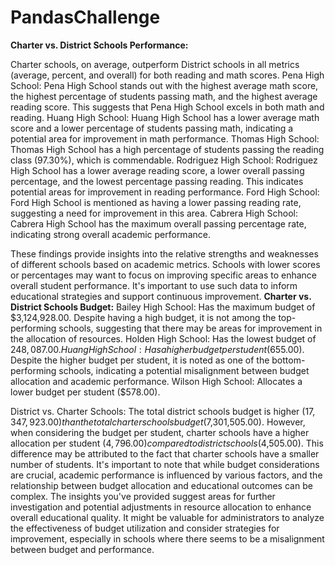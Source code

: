 # PandasChallenge
**Charter vs. District Schools Performance:**

Charter schools, on average, outperform District schools in all metrics (average, percent, and overall) for both reading and math scores.
Pena High School:
Pena High School stands out with the highest average math score, the highest percentage of students passing math, and the highest average reading score. This suggests that Pena High School excels in both math and reading.
Huang High School:
Huang High School has a lower average math score and a lower percentage of students passing math, indicating a potential area for improvement in math performance.
Thomas High School:
Thomas High School has a high percentage of students passing the reading class (97.30%), which is commendable.
Rodriguez High School:
Rodriguez High School has a lower average reading score, a lower overall passing percentage, and the lowest percentage passing reading. This indicates potential areas for improvement in reading performance.
Ford High School:
Ford High School is mentioned as having a lower passing reading rate, suggesting a need for improvement in this area.
Cabrera High School:
Cabrera High School has the maximum overall passing percentage rate, indicating strong overall academic performance.

These findings provide insights into the relative strengths and weaknesses of different schools based on academic metrics. Schools with lower scores or percentages may want to focus on improving specific areas to enhance overall student performance. It's important to use such data to inform educational strategies and support continuous improvement.
**Charter vs. District Schools Budget:**
Bailey High School:
Has the maximum budget of $3,124,928.00.
Despite having a high budget, it is not among the top-performing schools, suggesting that there may be areas for improvement in the allocation of resources.
Holden High School:
Has the lowest budget of $248,087.00.
Huang High School:
Has a higher budget per student ($655.00).
Despite the higher budget per student, it is noted as one of the bottom-performing schools, indicating a potential misalignment between budget allocation and academic performance.
Wilson High School:
Allocates a lower budget per student ($578.00).


District vs. Charter Schools:
The total district schools budget is higher ($17,347,923.00) than the total charter schools budget ($7,301,505.00).
However, when considering the budget per student, charter schools have a higher allocation per student ($4,796.00) compared to district schools ($4,505.00).
This difference may be attributed to the fact that charter schools have a smaller number of students.
It's important to note that while budget considerations are crucial, academic performance is influenced by various factors, and the relationship between budget allocation and educational outcomes can be complex. The insights you've provided suggest areas for further investigation and potential adjustments in resource allocation to enhance overall educational quality. It might be valuable for administrators to analyze the effectiveness of budget utilization and consider strategies for improvement, especially in schools where there seems to be a misalignment between budget and performance.
